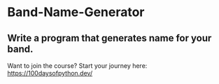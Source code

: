 # Band-Name-Generator
## Write a program that generates name for your band.
Want to join the course? Start your journey here:   https://100daysofpython.dev/
